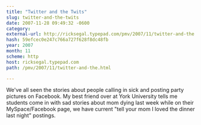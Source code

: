 ```yaml
---
title: "Twitter and the Twits"
slug: twitter-and-the-twits
date: 2007-11-28 09:49:32 -0600
category: 
external-url: http://ricksegal.typepad.com/pmv/2007/11/twitter-and-the.html
hash: 59efcec0e247c766a727f628f8dc48fb
year: 2007
month: 11
scheme: http
host: ricksegal.typepad.com
path: /pmv/2007/11/twitter-and-the.html

---
```


We've all seen the stories about people calling in sick and posting party pictures on Facebook.  My best friend over at York University tells me students come in with sad stories about mom dying last week while on their MySpace/Facebook page, we have current "tell your mom I loved the dinner last night" postings.
